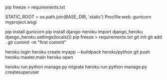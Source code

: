 
pip freeze > requirements.txt

STATIC_ROOT = os.path.join(BASE_DIR, 'static')
Procfile:web: gunicorn myproject.wsgi


pip install gunicorn
pip install django-heroku
import django_heroku
django_heroku.settings(locals())
pip freeze > requirements.txt
git init
git add .
git commit -m "first commit"


heroku login
heroku create myapp --buildpack heroku/python
git push heroku master,main
heroku open

heroku run python manage.py migrate
heroku run python manage.py createsuperuser
